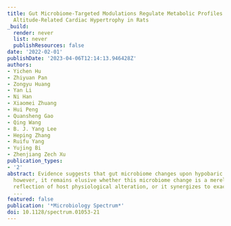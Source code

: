 ```yaml
---
title: Gut Microbiome-Targeted Modulations Regulate Metabolic Profiles and Alleviate
  Altitude-Related Cardiac Hypertrophy in Rats
_build:
  render: never
  list: never
  publishResources: false
date: '2022-02-01'
publishDate: '2023-04-06T12:14:13.946428Z'
authors:
- Yichen Hu
- Zhiyuan Pan
- Zongyu Huang
- Yan Li
- Ni Han
- Xiaomei Zhuang
- Hui Peng
- Quansheng Gao
- Qing Wang
- B. J. Yang Lee
- Heping Zhang
- Ruifu Yang
- Yujing Bi
- Zhenjiang Zech Xu
publication_types:
- '2'
abstract: Evidence suggests that gut microbiome changes upon hypobaric hypoxia exposure;
  however, it remains elusive whether this microbiome change is a merely derivational
  reflection of host physiological alteration, or it synergizes to exacerbate high-altitude
  ...
featured: false
publication: '*Microbiology Spectrum*'
doi: 10.1128/spectrum.01053-21
---
```


